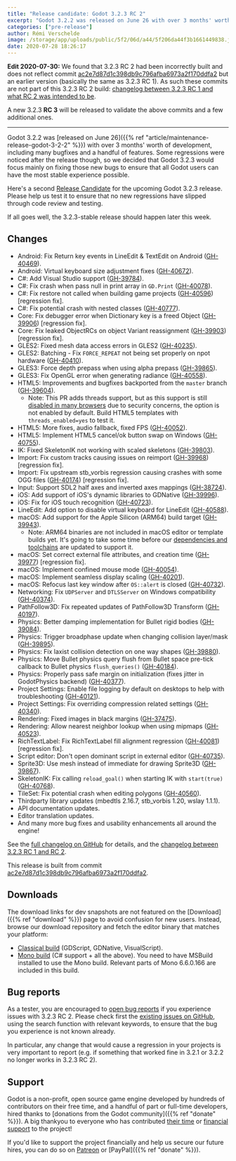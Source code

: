 ```yaml
---
title: "Release candidate: Godot 3.2.3 RC 2"
excerpt: "Godot 3.2.2 was released on June 26 with over 3 months' worth of development, including many bugfixes and a handful of features. Some regressions were noticed after the release though, so we decided that Godot 3.2.3 would focus mainly on fixing those new bugs to ensure that all Godot users can have the most stable experience possible."
categories: ["pre-release"]
author: Rémi Verschelde
image: /storage/app/uploads/public/5f2/06d/a44/5f206da44f3b1661449838.jpg
date: 2020-07-28 18:26:17
---
```


**Edit 2020-07-30:** We found that 3.2.3 RC 2 had been incorrectly built and does not reflect commit [ac2e7d87d1c398db9c796afba6973a2f170ddfa2](https://github.com/godotengine/godot/commit/ac2e7d87d1c398db9c796afba6973a2f170ddfa2) but an earlier version (basically the same as 3.2.3 RC 1). As such these commits are not part of this 3.2.3 RC 2 build: [changelog between 3.2.3 RC 1 and what RC 2 was intended to be](https://github.com/godotengine/godot/compare/a24e30abd7b1bc226dc1231ef2b8eb5a9ee50df6...ac2e7d87d1c398db9c796afba6973a2f170ddfa2).

A new 3.2.3 **RC 3** will be released to validate the above commits and a few additional ones.

-----

Godot 3.2.2 was [released on June 26]({{% ref "article/maintenance-release-godot-3-2-2" %}}) with over 3 months' worth of development, including many bugfixes and a handful of features. Some regressions were noticed after the release though, so we decided that Godot 3.2.3 would focus mainly on fixing those new bugs to ensure that all Godot users can have the most stable experience possible.

Here's a second [Release Candidate](https://en.wikipedia.org/wiki/Software_release_life_cycle#Release_candidate) for the upcoming Godot 3.2.3 release. Please help us test it to ensure that no new regressions have slipped through code review and testing.

If all goes well, the 3.2.3-stable release should happen later this week.

## Changes

- Android: Fix Return key events in LineEdit & TextEdit on Android ([GH-40469](https://github.com/godotengine/godot/pull/40469)).
- Android: Virtual keyboard size adjustment fixes ([GH-40672](https://github.com/godotengine/godot/pull/40672)).
- C#: Add Visual Studio support ([GH-39784](https://github.com/godotengine/godot/pull/39784)).
- C#: Fix crash when pass null in print array in `GD.Print` ([GH-40078](https://github.com/godotengine/godot/pull/40078)).
- C#: Fix restore not called when building game projects ([GH-40596](https://github.com/godotengine/godot/pull/40596)) [regression fix].
- C#: Fix potential crash with nested classes ([GH-40777](https://github.com/godotengine/godot/pull/40777)).
- Core: Fix debugger error when Dictionary key is a freed Object ([GH-39906](https://github.com/godotengine/godot/pull/39906)) [regression fix].
- Core: Fix leaked ObjectRCs on object Variant reassignment ([GH-39903](https://github.com/godotengine/godot/pull/39903)) [regression fix].
- GLES2: Fixed mesh data access errors in GLES2 ([GH-40235](https://github.com/godotengine/godot/pull/40235)).
- GLES2: Batching - Fix `FORCE_REPEAT` not being set properly on npot hardware ([GH-40410](https://github.com/godotengine/godot/pull/40410)).
- GLES3: Force depth prepass when using alpha prepass ([GH-39865](https://github.com/godotengine/godot/pull/39865)).
- GLES3: Fix OpenGL error when generating radiance ([GH-40558](https://github.com/godotengine/godot/pull/40558)).
- HTML5: Improvements and bugfixes backported from the `master` branch ([GH-39604](https://github.com/godotengine/godot/pull/39604)).
  * Note: This PR adds threads support, but as this support is still [disabled in many browsers](https://caniuse.com/#feat=sharedarraybuffer) due to security concerns, the option is not enabled by default. Build HTML5 templates with `threads_enabled=yes` to test it.
- HTML5: More fixes, audio fallback, fixed FPS ([GH-40052](https://github.com/godotengine/godot/pull/40052)).
- HTML5: Implement HTML5 cancel/ok button swap on Windows ([GH-40755](https://github.com/godotengine/godot/pull/40755)).
- IK: Fixed SkeletonIK not working with scaled skeletons ([GH-39803](https://github.com/godotengine/godot/pull/39803)).
- Import: Fix custom tracks causing issues on reimport ([GH-39968](https://github.com/godotengine/godot/pull/39968)) [regression fix].
- Import: Fix upstream stb_vorbis regression causing crashes with some OGG files ([GH-40174](https://github.com/godotengine/godot/pull/40174)) [regression fix].
- Input: Support SDL2 half axes and inverted axes mappings ([GH-38724](https://github.com/godotengine/godot/pull/38724)).
- iOS: Add support of iOS's dynamic libraries to GDNative ([GH-39996](https://github.com/godotengine/godot/pull/39996)).
- iOS: Fix for iOS touch recognition ([GH-40723](https://github.com/godotengine/godot/pull/40723)).
- LineEdit: Add option to disable virtual keyboard for LineEdit ([GH-40588](https://github.com/godotengine/godot/pull/40588)).
- macOS: Add support for the Apple Silicon (ARM64) build target ([GH-39943](https://github.com/godotengine/godot/pull/39943)).
  * Note: ARM64 binaries are not included in macOS editor or template builds yet. It's going to take some time before our [dependencies and toolchains](https://github.com/godotengine/godot-build-scripts/pull/10) are updated to support it.
- macOS: Set correct external file attributes, and creation time ([GH-39977](https://github.com/godotengine/godot/pull/39977)) [regression fix].
- macOS: Implement confined mouse mode ([GH-40054](https://github.com/godotengine/godot/pull/40054)).
- macOS: Implement seamless display scaling ([GH-40201](https://github.com/godotengine/godot/pull/40201)).
- macOS: Refocus last key window after `OS::alert` is closed ([GH-40732](https://github.com/godotengine/godot/pull/40732)).
- Networking: Fix `UDPServer` and `DTLSServer` on Windows compatibility ([GH-40374](https://github.com/godotengine/godot/pull/40374)).
- PathFollow3D: Fix repeated updates of PathFollow3D Transform ([GH-40197](https://github.com/godotengine/godot/pull/40197)).
- Physics: Better damping implementation for Bullet rigid bodies ([GH-39084](https://github.com/godotengine/godot/pull/39084)).
- Physics: Trigger broadphase update when changing collision layer/mask ([GH-39895](https://github.com/godotengine/godot/pull/39895)).
- Physics: Fix laxist collision detection on one way shapes ([GH-39880](https://github.com/godotengine/godot/pull/39880)).
- Physics: Move Bullet physics query flush from Bullet space pre-tick callback to Bullet physics `flush_queries()` ([GH-40184](https://github.com/godotengine/godot/pull/40184)).
- Physics: Properly pass safe margin on initialization (fixes jitter in GodotPhysics backend) ([GH-40377](https://github.com/godotengine/godot/pull/40377)).
- Project Settings: Enable file logging by default on desktops to help with troubleshooting ([GH-40121](https://github.com/godotengine/godot/pull/40121)).
- Project Settings: Fix overriding compression related settings ([GH-40340](https://github.com/godotengine/godot/pull/40340)).
- Rendering: Fixed images in black margins ([GH-37475](https://github.com/godotengine/godot/pull/37475)).
- Rendering: Allow nearest neighbor lookup when using mipmaps ([GH-40523](https://github.com/godotengine/godot/pull/40523)).
- RichTextLabel: Fix RichTextLabel fill alignment regression ([GH-40081](https://github.com/godotengine/godot/pull/40081)) [regression fix].
- Script editor: Don't open dominant script in external editor ([GH-40735](https://github.com/godotengine/godot/pull/40735)).
- Sprite3D: Use mesh instead of immediate for drawing Sprite3D ([GH-39867](https://github.com/godotengine/godot/pull/39867)).
- SkeletonIK: Fix calling `reload_goal()` when starting IK with `start(true)` ([GH-40768](https://github.com/godotengine/godot/pull/40768)).
- TileSet: Fix potential crash when editing polygons ([GH-40560](https://github.com/godotengine/godot/pull/40560)).
- Thirdparty library updates (mbedtls 2.16.7, stb_vorbis 1.20, wslay 1.1.1).
- API documentation updates.
- Editor translation updates.
- And many more bug fixes and usability enhancements all around the engine!

See the [full changelog on GitHub](https://github.com/godotengine/godot/compare/3.2.2-stable...ac2e7d87d1c398db9c796afba6973a2f170ddfa2) for details, and the [changelog between 3.2.3 RC 1 and RC 2](https://github.com/godotengine/godot/compare/a24e30abd7b1bc226dc1231ef2b8eb5a9ee50df6...ac2e7d87d1c398db9c796afba6973a2f170ddfa2).

This release is built from commit [ac2e7d87d1c398db9c796afba6973a2f170ddfa2](https://github.com/godotengine/godot/commit/ac2e7d87d1c398db9c796afba6973a2f170ddfa2).

## Downloads

The download links for dev snapshots are not featured on the [Download]({{% ref "download" %}}) page to avoid confusion for new users. Instead, browse our download repository and fetch the editor binary that matches your platform:

- [Classical build](https://downloads.tuxfamily.org/godotengine/3.2.3/rc2/) (GDScript, GDNative, VisualScript).
- [Mono build](https://downloads.tuxfamily.org/godotengine/3.2.3/rc2/mono/) (C# support + all the above). You need to have MSBuild installed to use the Mono build. Relevant parts of Mono 6.6.0.166 are included in this build.

## Bug reports

As a tester, you are encouraged to [open bug reports](https://github.com/godotengine/godot/issues) if you experience issues with 3.2.3 RC 2. Please check first the [existing issues on GitHub](https://github.com/godotengine/godot/issues), using the search function with relevant keywords, to ensure that the bug you experience is not known already.

In particular, any change that would cause a regression in your projects is very important to report (e.g. if something that worked fine in 3.2.1 or 3.2.2 no longer works in 3.2.3 RC 2).

## Support

Godot is a non-profit, open source game engine developed by hundreds of contributors on their free time, and a handful of part or full-time developers, hired thanks to [donations from the Godot community]({{% ref "donate" %}}). A big thankyou to everyone who has contributed [their time](https://github.com/godotengine/godot/blob/master/AUTHORS.md) or [financial support](https://github.com/godotengine/godot/blob/master/DONORS.md) to the project!

If you'd like to support the project financially and help us secure our future hires, you can do so on [Patreon](https://www.patreon.com/godotengine) or [PayPal]({{% ref "donate" %}}).
